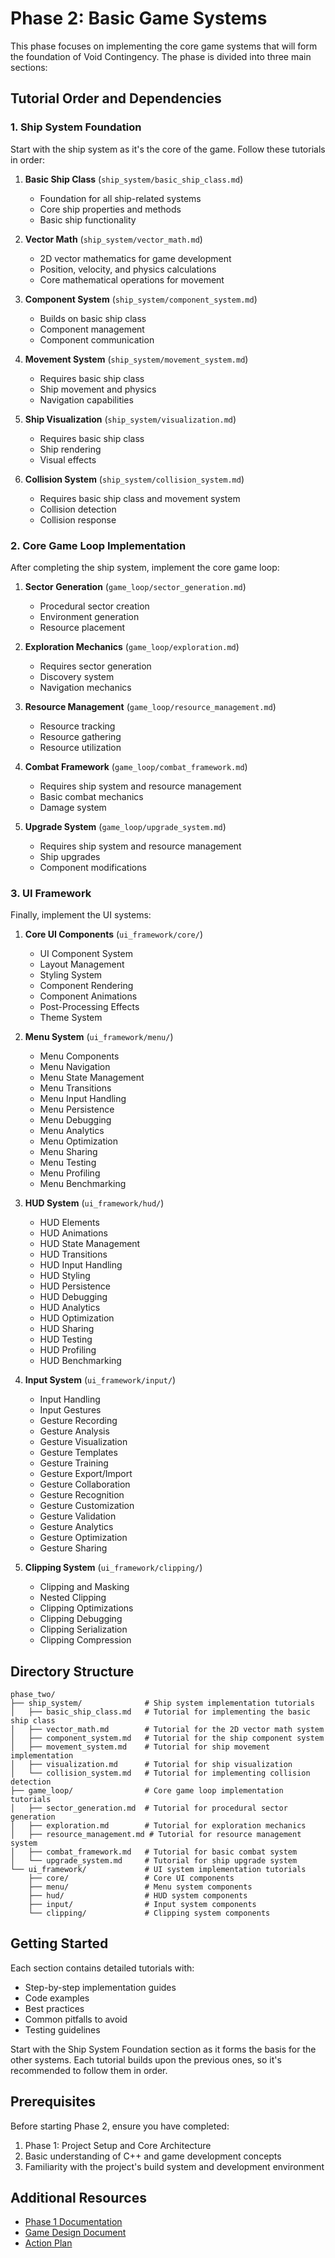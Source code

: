 # Phase 2: Basic Game Systems

This phase focuses on implementing the core game systems that will form the foundation of Void Contingency. The phase is divided into three main sections:

## Tutorial Order and Dependencies

### 1. Ship System Foundation

Start with the ship system as it's the core of the game. Follow these tutorials in order:

1. **Basic Ship Class** (`ship_system/basic_ship_class.md`)

   - Foundation for all ship-related systems
   - Core ship properties and methods
   - Basic ship functionality

2. **Vector Math** (`ship_system/vector_math.md`)

   - 2D vector mathematics for game development
   - Position, velocity, and physics calculations
   - Core mathematical operations for movement

3. **Component System** (`ship_system/component_system.md`)

   - Builds on basic ship class
   - Component management
   - Component communication

4. **Movement System** (`ship_system/movement_system.md`)

   - Requires basic ship class
   - Ship movement and physics
   - Navigation capabilities

5. **Ship Visualization** (`ship_system/visualization.md`)

   - Requires basic ship class
   - Ship rendering
   - Visual effects

6. **Collision System** (`ship_system/collision_system.md`)
   - Requires basic ship class and movement system
   - Collision detection
   - Collision response

### 2. Core Game Loop Implementation

After completing the ship system, implement the core game loop:

1. **Sector Generation** (`game_loop/sector_generation.md`)

   - Procedural sector creation
   - Environment generation
   - Resource placement

2. **Exploration Mechanics** (`game_loop/exploration.md`)

   - Requires sector generation
   - Discovery system
   - Navigation mechanics

3. **Resource Management** (`game_loop/resource_management.md`)

   - Resource tracking
   - Resource gathering
   - Resource utilization

4. **Combat Framework** (`game_loop/combat_framework.md`)

   - Requires ship system and resource management
   - Basic combat mechanics
   - Damage system

5. **Upgrade System** (`game_loop/upgrade_system.md`)
   - Requires ship system and resource management
   - Ship upgrades
   - Component modifications

### 3. UI Framework

Finally, implement the UI systems:

1. **Core UI Components** (`ui_framework/core/`)

   - UI Component System
   - Layout Management
   - Styling System
   - Component Rendering
   - Component Animations
   - Post-Processing Effects
   - Theme System

2. **Menu System** (`ui_framework/menu/`)

   - Menu Components
   - Menu Navigation
   - Menu State Management
   - Menu Transitions
   - Menu Input Handling
   - Menu Persistence
   - Menu Debugging
   - Menu Analytics
   - Menu Optimization
   - Menu Sharing
   - Menu Testing
   - Menu Profiling
   - Menu Benchmarking

3. **HUD System** (`ui_framework/hud/`)

   - HUD Elements
   - HUD Animations
   - HUD State Management
   - HUD Transitions
   - HUD Input Handling
   - HUD Styling
   - HUD Persistence
   - HUD Debugging
   - HUD Analytics
   - HUD Optimization
   - HUD Sharing
   - HUD Testing
   - HUD Profiling
   - HUD Benchmarking

4. **Input System** (`ui_framework/input/`)

   - Input Handling
   - Input Gestures
   - Gesture Recording
   - Gesture Analysis
   - Gesture Visualization
   - Gesture Templates
   - Gesture Training
   - Gesture Export/Import
   - Gesture Collaboration
   - Gesture Recognition
   - Gesture Customization
   - Gesture Validation
   - Gesture Analytics
   - Gesture Optimization
   - Gesture Sharing

5. **Clipping System** (`ui_framework/clipping/`)
   - Clipping and Masking
   - Nested Clipping
   - Clipping Optimizations
   - Clipping Debugging
   - Clipping Serialization
   - Clipping Compression

## Directory Structure

```
phase_two/
├── ship_system/              # Ship system implementation tutorials
│   ├── basic_ship_class.md   # Tutorial for implementing the basic ship class
│   ├── vector_math.md        # Tutorial for the 2D vector math system
│   ├── component_system.md   # Tutorial for the ship component system
│   ├── movement_system.md    # Tutorial for ship movement implementation
│   ├── visualization.md      # Tutorial for ship visualization
│   └── collision_system.md   # Tutorial for implementing collision detection
├── game_loop/                # Core game loop implementation tutorials
│   ├── sector_generation.md  # Tutorial for procedural sector generation
│   ├── exploration.md        # Tutorial for exploration mechanics
│   ├── resource_management.md # Tutorial for resource management system
│   ├── combat_framework.md   # Tutorial for basic combat system
│   └── upgrade_system.md     # Tutorial for ship upgrade system
└── ui_framework/             # UI system implementation tutorials
    ├── core/                 # Core UI components
    ├── menu/                 # Menu system components
    ├── hud/                  # HUD system components
    ├── input/                # Input system components
    └── clipping/             # Clipping system components
```

## Getting Started

Each section contains detailed tutorials with:

- Step-by-step implementation guides
- Code examples
- Best practices
- Common pitfalls to avoid
- Testing guidelines

Start with the Ship System Foundation section as it forms the basis for the other systems. Each tutorial builds upon the previous ones, so it's recommended to follow them in order.

## Prerequisites

Before starting Phase 2, ensure you have completed:

1. Phase 1: Project Setup and Core Architecture
2. Basic understanding of C++ and game development concepts
3. Familiarity with the project's build system and development environment

## Additional Resources

- [Phase 1 Documentation](../phase_one/README.md)
- [Game Design Document](../GDD.md)
- [Action Plan](../action_plan.md)
